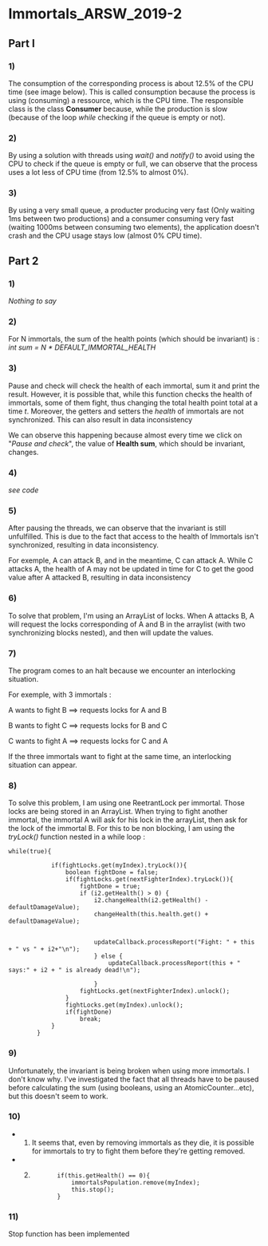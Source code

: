 # Immortals_ARSW_2019-2


## Part I 

### 1)

The consumption of the corresponding process is about 12.5% of the CPU time (see image below). This is called consumption because the process is using (consuming) a ressource, which is the CPU time. The responsible class is the class **Consumer** because, while the production is slow (because of the loop *while* checking if the queue is empty or not).

[](https://i.imgur.com/EdYFPJV.png)


### 2)

By using a solution with threads using *wait()* and *notify()* to avoid using the CPU to check if the queue is empty or full, we can observe that the process uses a lot less of CPU time (from 12.5% to almost 0%).


### 3)

By using a very small queue, a producter producing very fast (Only waiting 1ms between two productions) and a consumer consuming very fast (waiting 1000ms between consuming two elements), the application doesn't crash and the CPU usage stays low (almost 0% CPU time).


## Part 2

### 1)

*Nothing to say*

### 2)

For N immortals, the sum of the health points (which should be invariant) is : *int sum = N \* DEFAULT_IMMORTAL_HEALTH*

### 3)

Pause and check will check the health of each immortal, sum it and print the result. However, it is possible that, while this function checks the health of immortals, some of them fight, thus changing the total health point total at a time *t*. Moreover, the getters and setters the *health* of immortals are not synchronized. This can also result in data inconsistency

We can observe this happening because almost every time we click on "*Pause and check*", the value of **Health sum**, which should be invariant, changes.

### 4)

*see code*


### 5)

After pausing the threads, we can observe that the invariant is still unfulfilled. This is due to the fact that access to the health of Immortals isn't synchronized, resulting in data inconsistency.

For exemple, A can attack B, and in the meantime, C can attack A. While C attacks A, the health of A may not be updated in time for C to get the good value after A attacked B, resulting in data inconsistency


### 6)

To solve that problem, I'm using an ArrayList of locks. When A attacks B, A will request the locks corresponding of A and B in the arraylist (with two synchronizing blocks nested), and then will update the values.


### 7)

The program comes to an halt because we encounter an interlocking situation.

For exemple, with 3 immortals : 

A wants to fight B ==> requests locks for A and B

B wants to fight C ==> requests locks for B and C

C wants to fight A ==> requests locks for C and A

If the three immortals want to fight at the same time, an interlocking situation can appear.

### 8)

To solve this problem, I am using one ReetrantLock per immortal. Those locks are being stored in an ArrayList. When trying to fight another immortal, the immortal A will ask for his lock in the arrayList, then ask for the lock of the immortal B.
For this to be non blocking, I am using the *tryLock()* function nested in a while loop :

```
while(true){

            if(fightLocks.get(myIndex).tryLock()){
                boolean fightDone = false;
                if(fightLocks.get(nextFighterIndex).tryLock()){
                    fightDone = true;
                    if (i2.getHealth() > 0) {
                        i2.changeHealth(i2.getHealth() - defaultDamageValue);
                        changeHealth(this.health.get() + defaultDamageValue);
        
        
                        updateCallback.processReport("Fight: " + this + " vs " + i2+"\n");
                        } else {
                            updateCallback.processReport(this + " says:" + i2 + " is already dead!\n");
        
                        }
                    fightLocks.get(nextFighterIndex).unlock();
                }
                fightLocks.get(myIndex).unlock();
                if(fightDone)
                    break;
            }
        }
```

### 9)

Unfortunately, the invariant is being broken when using more immortals. I don't know why. I've investigated the fact that all threads have to be paused before calculating the sum (using booleans, using an AtomicCounter...etc), but this doesn't seem to work. 

### 10)

* 1) It seems that, even by removing immortals as they die, it is possible for immortals to try to fight them before they're getting removed. 

* 2) ```
            if(this.getHealth() == 0){
                immortalsPopulation.remove(myIndex);
                this.stop();
            } 
     ```

### 11)

Stop function has been implemented



